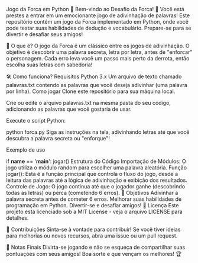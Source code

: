 Jogo da Forca em Python
🎉 Bem-vindo ao Desafio da Forca! 🎉
Você está prestes a entrar em um emocionante jogo de adivinhação de palavras! Este repositório contém um jogo da Forca implementado em Python, onde você pode testar suas habilidades de dedução e vocabulário. Prepare-se para se divertir e desafiar seus amigos!

🚀 O que é?
O jogo da Forca é um clássico entre os jogos de adivinhação. O objetivo é descobrir uma palavra secreta, letra por letra, antes de "enforcar" o personagem. Cada erro leva você um passo mais perto da derrota, então escolha suas letras com sabedoria!

🛠️ Como funciona?
Requisitos
Python 3.x
Um arquivo de texto chamado palavras.txt contendo as palavras que você deseja adivinhar (uma palavra por linha).
Como jogar
Clone este repositório para sua máquina local.

Crie ou edite o arquivo palavras.txt na mesma pasta do seu código, adicionando as palavras que você gostaria de usar.

Execute o script Python:

 
python forca.py
Siga as instruções na tela, adivinhando letras até que você descubra a palavra secreta ou "enforque"!

Exemplo de uso
 
if __name__ == '__main__':
    jogar()
Estrutura do Código
Importação de Módulos: O jogo utiliza o módulo random para escolher uma palavra aleatória.
Função jogar(): Esta é a função principal que controla o fluxo do jogo, desde a leitura das palavras até a lógica de adivinhação e exibição dos resultados.
Controle de Jogo: O jogo continua até que o jogador ganhe (descobrindo todas as letras) ou perca (cometendo 6 erros).
🎯 Objetivos
Adivinhar a palavra secreta antes de cometer 6 erros.
Melhorar suas habilidades de programação em Python.
Divertir-se e desafiar amigos!
📄 Licença
Este projeto está licenciado sob a MIT License - veja o arquivo
LICENSE
para detalhes.

🤝 Contribuições
Sinta-se à vontade para contribuir! Se você tiver ideias para melhorias ou novos recursos, abra uma issue ou um pull request.

📝 Notas Finais
Divirta-se jogando e não se esqueça de compartilhar suas pontuações com seus amigos! Boa sorte e que vençam os melhores! 🏆
